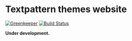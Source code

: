 # Textpattern themes website

[![Greenkeeper](https://badges.greenkeeper.io/textpattern/textpattern-themes-website.svg)](https://greenkeeper.io/)
[![Build Status](https://travis-ci.com/textpattern/textpattern-themes-website.svg)](https://travis-ci.com/textpattern/textpattern-themes-website)

**Under development.**
